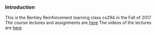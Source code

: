 ### Introduction
This is the Berkley Reinforcement learning class cs294 in the Fall of 2017
The course lectures and assignments are
[here](http://rll.berkeley.edu/deeprlcourse/#lectures)
The videos of the lectures are
[here](https://www.youtube.com/watch?v=8jQIKgTzQd4&list=PLkFD6_40KJIwTmSbCv9OVJB3YaO4sFwkX)
